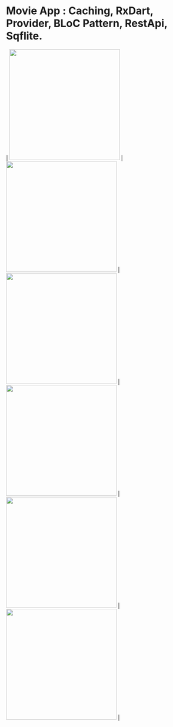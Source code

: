 # Movie App : Caching, RxDart, Provider, BLoC Pattern, RestApi, Sqflite.


| <img src="https://user-images.githubusercontent.com/79679398/109254821-055d3c80-7808-11eb-9ebd-a278cce5d1c5.jpg" width="300"> |
<img src="https://user-images.githubusercontent.com/79679398/109254878-2756bf00-7808-11eb-8e65-a5224f36f10a.jpg" width="300"> |
<img src="https://user-images.githubusercontent.com/79679398/109254881-29208280-7808-11eb-8c2d-d7fed13ab484.jpg" width="300"> |
<img src="https://user-images.githubusercontent.com/79679398/109254884-2a51af80-7808-11eb-935f-9fd20ac10f48.jpg" width="300"> |
<img src="https://user-images.githubusercontent.com/79679398/109254886-2aea4600-7808-11eb-93ba-117d57da56da.jpg" width="300"> |
<img src="https://user-images.githubusercontent.com/79679398/109254887-2b82dc80-7808-11eb-90ce-43f08516667a.jpg" width="300"> |
